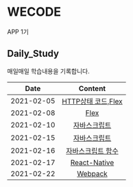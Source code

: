 # WECODE
APP 1기


## Daily_Study 

매일매일 학습내용을 기록합니다.

   Date | Content 
  ---|:---:
   2021-02-05 | [HTTP상태 코드,Flex](https://github.com/jokerKwu/WECODE/blob/main/week1/%5Bstudy01%5D%20HTTP%EC%83%81%ED%83%9C%20%EC%BD%94%EB%93%9C%2C%20Flex.md)
   2021-02-08 | [ Flex ](https://github.com/jokerKwu/WECODE/blob/main/week1/%5Bstudy02%5D%20Flex.md)
   2021-02-10 | [ 자바스크립트 ](https://github.com/jokerKwu/WECODE/blob/main/week2/%5Bstudy03%5D%20%EC%9E%90%EB%B0%94%EC%8A%A4%ED%81%AC%EB%A6%BD%ED%8A%B8.md)
   2021-02-15 | [ 자바스크립트 ](https://github.com/jokerKwu/WECODE/blob/main/week3/%5Bstudy04%5D%20%EC%9E%90%EB%B0%94%EC%8A%A4%ED%81%AC%EB%A6%BD%ED%8A%B8.md)
   2021-02-16 | [ 자바스크립트 함수 ](https://github.com/jokerKwu/WECODE/blob/main/week3/%5Bstudy05%5D%20%EC%9E%90%EB%B0%94%EC%8A%A4%ED%81%AC%EB%A6%BD%ED%8A%B8%20%ED%95%A8%EC%88%98.md)
   2021-02-17 | [ React-Native ](https://github.com/jokerKwu/WECODE/blob/main/week3/%5Bstudy06%5D%20%EB%A6%AC%EC%95%A1%ED%8A%B8-%EB%84%A4%EC%9D%B4%ED%8B%B0%EB%B8%8C.md)
   2021-02-22 | [ Webpack ](https://github.com/jokerKwu/WECODE/blob/main/week4/%5Bstudy07%5D%20Webpack.md)
